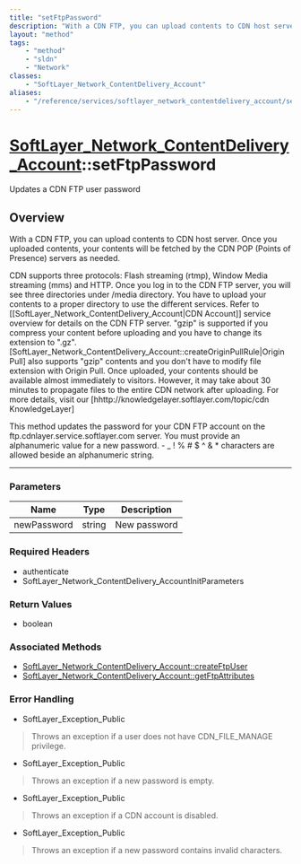 ```yaml
---
title: "setFtpPassword"
description: "With a CDN FTP, you can upload contents to CDN host server. Once you uploaded contents, your contents will be fetched by... "
layout: "method"
tags:
    - "method"
    - "sldn"
    - "Network"
classes:
    - "SoftLayer_Network_ContentDelivery_Account"
aliases:
    - "/reference/services/softlayer_network_contentdelivery_account/setFtpPassword"
---
```

# [SoftLayer_Network_ContentDelivery_Account](/reference/services/SoftLayer_Network_ContentDelivery_Account)::setFtpPassword

Updates a CDN FTP user password


## Overview 
With a CDN FTP, you can upload contents to CDN host server. Once you uploaded contents, your contents will be fetched by the CDN POP (Points of Presence) servers as needed. 

CDN supports three protocols: Flash streaming (rtmp), Window Media streaming (mms) and HTTP. Once you log in to the CDN FTP server, you will see three directories under /media directory.  You have to upload your contents to a proper directory to use the different services. Refer to [[SoftLayer_Network_ContentDelivery_Account|CDN Account]] service overview for details on the CDN FTP server. "gzip" is supported if you compress your content before uploading and you have to change its extension to ".gz".  [SoftLayer_Network_ContentDelivery_Account::createOriginPullRule|Origin Pull] also supports "gzip" contents and you don't have to modify file extension with Origin Pull. Once uploaded, your contents should be available almost immediately to visitors.  However, it may take about 30 minutes to propagate files to the entire CDN network after uploading. For more details, visit our [hhttp://knowledgelayer.softlayer.com/topic/cdn KnowledgeLayer] 

This method updates the password for your CDN FTP account on the ftp.cdnlayer.service.softlayer.com server. You must provide an alphanumeric value for a new password.  - _ ! % # $ ^ & * characters are allowed beside an alphanumeric string. 

-----

### Parameters 
|Name | Type | Description |
| --- | --- | --- |
|newPassword| string| New password|


### Required Headers
* authenticate
* SoftLayer_Network_ContentDelivery_AccountInitParameters


### Return Values
* boolean


### Associated Methods

*  [SoftLayer_Network_ContentDelivery_Account::createFtpUser](/reference/services/SoftLayer_Network_ContentDelivery_Account/createFtpUser )
*  [SoftLayer_Network_ContentDelivery_Account::getFtpAttributes](/reference/services/SoftLayer_Network_ContentDelivery_Account/getFtpAttributes )



### Error Handling

* SoftLayer_Exception_Public 

> Throws an exception if a user does not have CDN_FILE_MANAGE privilege. 

* SoftLayer_Exception_Public 

> Throws an exception if a new password is empty. 

* SoftLayer_Exception_Public 

> Throws an exception if a CDN account is disabled. 

* SoftLayer_Exception_Public 

> Throws an exception if a new password contains invalid characters. 



